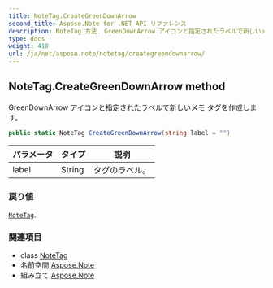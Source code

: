 ```yaml
---
title: NoteTag.CreateGreenDownArrow
second_title: Aspose.Note for .NET API リファレンス
description: NoteTag 方法. GreenDownArrow アイコンと指定されたラベルで新しいメモ タグを作成します
type: docs
weight: 410
url: /ja/net/aspose.note/notetag/creategreendownarrow/
---
```

## NoteTag.CreateGreenDownArrow method

GreenDownArrow アイコンと指定されたラベルで新しいメモ タグを作成します。

```csharp
public static NoteTag CreateGreenDownArrow(string label = "")
```

| パラメータ | タイプ | 説明 |
| --- | --- | --- |
| label | String | タグのラベル。 |

### 戻り値

[`NoteTag`](../).

### 関連項目

* class [NoteTag](../)
* 名前空間 [Aspose.Note](../../notetag/)
* 組み立て [Aspose.Note](../../../)


